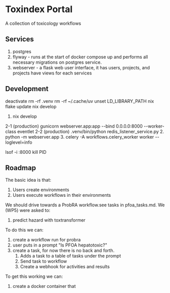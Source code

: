 # Toxindex Portal
A collection of toxicology workflows

## Services
1. postgres
2. flyway - runs at the start of docker compose up and performs all necessary migrations on postgres service.
3. webserver - a flask web user interface, it has users, projects, and projects have views for each services

## Development
deactivate
rm -rf .venv
rm -rf ~/.cache/uv
unset LD_LIBRARY_PATH
nix flake update
nix develop

1. nix develop

2-1 (production) gunicorn webserver.app:app --bind 0.0.0.0:8000 --worker-class eventlet
2-2 (production) .venv/bin/python redis_listener_service.py
2. python -m webserver.app
3. celery -A workflows.celery_worker worker --loglevel=info

lsof -i :8000
kill PID

## Roadmap
The basic idea is that: 

1. Users create environments
2. Users execute workflows in their environments

We should drive towards a ProbRA workflow.see tasks in pfoa_tasks.md. We (WP5) were asked to:

1. predict hazard with toxtransformer

To do this we can:

1. create a workflow run for probra
2. user puts in a prompt "Is PFOA hepatotoxic?"
3. create a task, for now there is no back and forth. 
    1. Adds a task to a table of tasks under the prompt
    2. Send task to workflow
    3. Create a webhook for activities and results

To get this working we can:

1. create a docker container that 